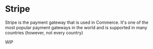 # Stripe 

Stripe is the payment gateway that is used in Commerce. It's one of the most popular payment gateways in the world and is supported in many countries (however, not every country)

WIP
